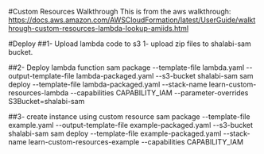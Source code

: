 #Custom Resources Walkthrough
This is from the aws walkthrough: 
https://docs.aws.amazon.com/AWSCloudFormation/latest/UserGuide/walkthrough-custom-resources-lambda-lookup-amiids.html

#Deploy
##1- Upload lambda code to s3 
1- upload zip files to shalabi-sam bucket.

##2- Deploy lambda function
sam package --template-file lambda.yaml --output-template-file lambda-packaged.yaml --s3-bucket shalabi-sam
sam deploy --template-file lambda-packaged.yaml --stack-name learn-custom-resources-lambda --capabilities CAPABILITY_IAM --parameter-overrides S3Bucket=shalabi-sam

##3- create instance using custom resource
sam package --template-file example.yaml --output-template-file example-packaged.yaml --s3-bucket shalabi-sam
sam deploy --template-file example-packaged.yaml --stack-name learn-custom-resources-example --capabilities CAPABILITY_IAM

